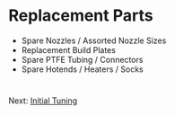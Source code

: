 # Replacement Parts
- Spare Nozzles / Assorted Nozzle Sizes
- Replacement Build Plates
- Spare PTFE Tubing / Connectors
- Spare Hotends / Heaters / Socks
  
#
Next: [Initial Tuning](https://github.com/500Foods/WelcomeToTroodon/blob/main/docs/level_1/initial_tuning.md)
